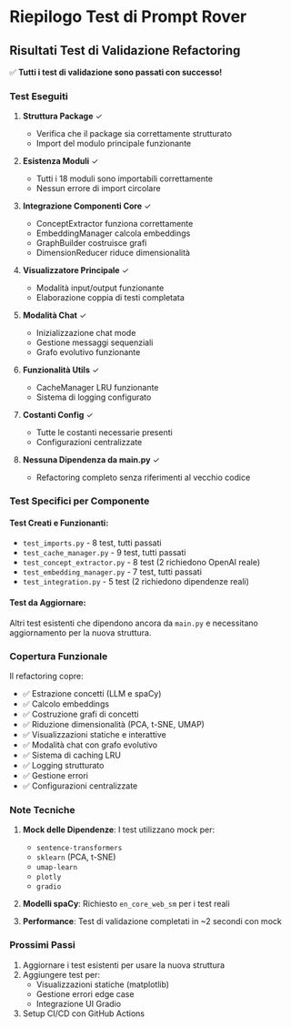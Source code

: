 # Riepilogo Test di Prompt Rover

## Risultati Test di Validazione Refactoring

✅ **Tutti i test di validazione sono passati con successo!**

### Test Eseguiti

1. **Struttura Package** ✓
   - Verifica che il package sia correttamente strutturato
   - Import del modulo principale funzionante

2. **Esistenza Moduli** ✓
   - Tutti i 18 moduli sono importabili correttamente
   - Nessun errore di import circolare

3. **Integrazione Componenti Core** ✓
   - ConceptExtractor funziona correttamente
   - EmbeddingManager calcola embeddings
   - GraphBuilder costruisce grafi
   - DimensionReducer riduce dimensionalità

4. **Visualizzatore Principale** ✓
   - Modalità input/output funzionante
   - Elaborazione coppia di testi completata

5. **Modalità Chat** ✓
   - Inizializzazione chat mode
   - Gestione messaggi sequenziali
   - Grafo evolutivo funzionante

6. **Funzionalità Utils** ✓
   - CacheManager LRU funzionante
   - Sistema di logging configurato

7. **Costanti Config** ✓
   - Tutte le costanti necessarie presenti
   - Configurazioni centralizzate

8. **Nessuna Dipendenza da main.py** ✓
   - Refactoring completo senza riferimenti al vecchio codice

### Test Specifici per Componente

#### Test Creati e Funzionanti:
- `test_imports.py` - 8 test, tutti passati
- `test_cache_manager.py` - 9 test, tutti passati  
- `test_concept_extractor.py` - 8 test (2 richiedono OpenAI reale)
- `test_embedding_manager.py` - 7 test, tutti passati
- `test_integration.py` - 5 test (2 richiedono dipendenze reali)

#### Test da Aggiornare:
Altri test esistenti che dipendono ancora da `main.py` e necessitano aggiornamento per la nuova struttura.

### Copertura Funzionale

Il refactoring copre:
- ✅ Estrazione concetti (LLM e spaCy)
- ✅ Calcolo embeddings
- ✅ Costruzione grafi di concetti
- ✅ Riduzione dimensionalità (PCA, t-SNE, UMAP)
- ✅ Visualizzazioni statiche e interattive
- ✅ Modalità chat con grafo evolutivo
- ✅ Sistema di caching LRU
- ✅ Logging strutturato
- ✅ Gestione errori
- ✅ Configurazioni centralizzate

### Note Tecniche

1. **Mock delle Dipendenze**: I test utilizzano mock per:
   - `sentence-transformers`
   - `sklearn` (PCA, t-SNE)
   - `umap-learn`
   - `plotly`
   - `gradio`

2. **Modelli spaCy**: Richiesto `en_core_web_sm` per i test reali

3. **Performance**: Test di validazione completati in ~2 secondi con mock

### Prossimi Passi

1. Aggiornare i test esistenti per usare la nuova struttura
2. Aggiungere test per:
   - Visualizzazioni statiche (matplotlib)
   - Gestione errori edge case
   - Integrazione UI Gradio
3. Setup CI/CD con GitHub Actions 